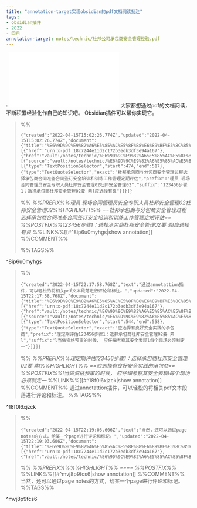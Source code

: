 ```yaml
---
title: "annotation-target实现obsidian的pdf文档阅读批注"
tags:
- obsidian插件
- 2022
- 四月
annotation-target: notes/technic/杜邦公司承包商安全管理经验.pdf
---
```


: ![](notes/technic/杜邦公司承包商安全管理经验.pdf)
大家都想通过pdf的文档阅读，不断积累经验化作自己的知识吧。
Obsidian插件可以帮你实现它。





>%%
>```annotation-json
>{"created":"2022-04-15T15:02:26.774Z","updated":"2022-04-15T15:02:26.774Z","document":{"title":"%E6%9D%9C%E9%82%A6%E5%85%AC%E5%8F%B8%E6%89%BF%E5%8C%85%E5%95%86%E5%AE%89%E5%85%A8%E7%AE%A1%E7%90%86%E7%BB%8F%E9%AA%8C.pdf","link":[{"href":"urn:x-pdf:18c7244e11d2c172b3edb3df3e94a167"},{"href":"vault:/notes/technic/%E6%9D%9C%E9%82%A6%E5%85%AC%E5%8F%B8%E6%89%BF%E5%8C%85%E5%95%86%E5%AE%89%E5%85%A8%E7%AE%A1%E7%90%86%E7%BB%8F%E9%AA%8C.pdf"}],"documentFingerprint":"18c7244e11d2c172b3edb3df3e94a167"},"uri":"vault:/notes/technic/%E6%9D%9C%E9%82%A6%E5%85%AC%E5%8F%B8%E6%89%BF%E5%8C%85%E5%95%86%E5%AE%89%E5%85%A8%E7%AE%A1%E7%90%86%E7%BB%8F%E9%AA%8C.pdf","target":[{"source":"vault:/notes/technic/%E6%9D%9C%E9%82%A6%E5%85%AC%E5%8F%B8%E6%89%BF%E5%8C%85%E5%95%86%E5%AE%89%E5%85%A8%E7%AE%A1%E7%90%86%E7%BB%8F%E9%AA%8C.pdf","selector":[{"type":"TextPositionSelector","start":474,"end":517},{"type":"TextQuoteSelector","exact":"杜邦承包商与分包商安全管理过程选择承包商合同准备合同签订安全培训和训练工作管理定期评估","prefix":"理员 现场合同管理员安全专职人员杜邦安全管理02杜邦安全管理02","suffix":"123456步骤1：选择承包商杜邦安全管理02要 素l应选择有良"}]}]}
>```
>%%
>*%%PREFIX%%理员 现场合同管理员安全专职人员杜邦安全管理02杜邦安全管理02%%HIGHLIGHT%% ==杜邦承包商与分包商安全管理过程选择承包商合同准备合同签订安全培训和训练工作管理定期评估== %%POSTFIX%%123456步骤1：选择承包商杜邦安全管理02要 素l应选择有良*
>%%LINK%%[[#^8ip6u0myhgs|show annotation]]
>%%COMMENT%%
>
>%%TAGS%%
>
^8ip6u0myhgs


>%%
>```annotation-json
>{"created":"2022-04-15T22:17:58.768Z","text":"通过annotattion插件，可以轻松的将相关pdf文本段落进行评论和标注。","updated":"2022-04-15T22:17:58.768Z","document":{"title":"%E6%9D%9C%E9%82%A6%E5%85%AC%E5%8F%B8%E6%89%BF%E5%8C%85%E5%95%86%E5%AE%89%E5%85%A8%E7%AE%A1%E7%90%86%E7%BB%8F%E9%AA%8C.pdf","link":[{"href":"urn:x-pdf:18c7244e11d2c172b3edb3df3e94a167"},{"href":"vault:/notes/technic/%E6%9D%9C%E9%82%A6%E5%85%AC%E5%8F%B8%E6%89%BF%E5%8C%85%E5%95%86%E5%AE%89%E5%85%A8%E7%AE%A1%E7%90%86%E7%BB%8F%E9%AA%8C.pdf"}],"documentFingerprint":"18c7244e11d2c172b3edb3df3e94a167"},"uri":"vault:/notes/technic/%E6%9D%9C%E9%82%A6%E5%85%AC%E5%8F%B8%E6%89%BF%E5%8C%85%E5%95%86%E5%AE%89%E5%85%A8%E7%AE%A1%E7%90%86%E7%BB%8F%E9%AA%8C.pdf","target":[{"source":"vault:/notes/technic/%E6%9D%9C%E9%82%A6%E5%85%AC%E5%8F%B8%E6%89%BF%E5%8C%85%E5%95%86%E5%AE%89%E5%85%A8%E7%AE%A1%E7%90%86%E7%BB%8F%E9%AA%8C.pdf","selector":[{"type":"TextPositionSelector","start":544,"end":558},{"type":"TextQuoteSelector","exact":"应选择有良好安全实践的承包商","prefix":"理定期评估123456步骤1：选择承包商杜邦安全管理02要 素l","suffix":"l当做资格预审的时候， 应仔细考察其安全表现l每个现场必须制定一"}]}]}
>```
>%%
>*%%PREFIX%%理定期评估123456步骤1：选择承包商杜邦安全管理02要 素l%%HIGHLIGHT%% ==应选择有良好安全实践的承包商== %%POSTFIX%%l当做资格预审的时候， 应仔细考察其安全表现l每个现场必须制定一*
>%%LINK%%[[#^18f0l6xjzck|show annotation]]
>%%COMMENT%%
>通过annotattion插件，可以轻松的将相关pdf文本段落进行评论和标注。
>%%TAGS%%
>
^18f0l6xjzck


>%%
>```annotation-json
>{"created":"2022-04-15T22:19:03.606Z","text":"当然，还可以通过page notes的方式，给某一个page进行评论和标记。","updated":"2022-04-15T22:19:03.606Z","document":{"title":"%E6%9D%9C%E9%82%A6%E5%85%AC%E5%8F%B8%E6%89%BF%E5%8C%85%E5%95%86%E5%AE%89%E5%85%A8%E7%AE%A1%E7%90%86%E7%BB%8F%E9%AA%8C.pdf","link":[{"href":"urn:x-pdf:18c7244e11d2c172b3edb3df3e94a167"},{"href":"vault:/notes/technic/%E6%9D%9C%E9%82%A6%E5%85%AC%E5%8F%B8%E6%89%BF%E5%8C%85%E5%95%86%E5%AE%89%E5%85%A8%E7%AE%A1%E7%90%86%E7%BB%8F%E9%AA%8C.pdf"}],"documentFingerprint":"18c7244e11d2c172b3edb3df3e94a167"},"uri":"vault:/notes/technic/%E6%9D%9C%E9%82%A6%E5%85%AC%E5%8F%B8%E6%89%BF%E5%8C%85%E5%95%86%E5%AE%89%E5%85%A8%E7%AE%A1%E7%90%86%E7%BB%8F%E9%AA%8C.pdf"}
>```
>%%
>*%%PREFIX%%%%HIGHLIGHT%% ==== %%POSTFIX%%*
>%%LINK%%[[#^mvj8p9fcs6|show annotation]]
>%%COMMENT%%
>当然，还可以通过page notes的方式，给某一个page进行评论和标记。
>%%TAGS%%
>
^mvj8p9fcs6
